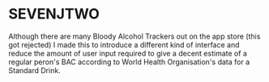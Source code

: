 # SEVENJTWO
Although there are many Bloody Alcohol Trackers out on the app store (this got rejected) I made this to introduce a different kind of interface and reduce the amount of user input required to give a decent estimate of a regular peron's BAC according to World Health Organisation's data for a Standard Drink. 
